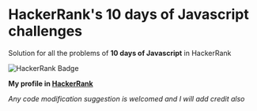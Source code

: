 # HackerRank's **10 days of Javascript** challenges

Solution for all the problems of **10 days of Javascript** in HackerRank

![HackerRank Badge](https://ik.imagekit.io/neeldebnath/10days-of-js_PmlM_o2YK.png)

**My profile in [HackerRank](https://hackerrank.com/neeltantra)**

_Any code modification suggestion is welcomed and I will add credit also_
